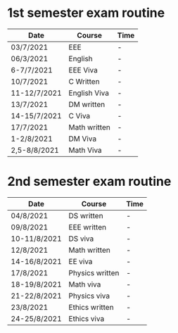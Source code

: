 # 1st semester exam routine

| Date         | Course        | Time     | 
|--------------|---------------|----------|
| 03/7/2021    | EEE           | - |
| 06/3/2021    | English       | - |
| 6-7/7/2021   | EEE Viva      | - |
| 10/7/2021    | C Written     | - |
| 11-12/7/2021 | English Viva  | - |
| 13/7/2021    | DM written    | - |
| 14-15/7/2021 | C Viva        | - |
| 17/7/2021    | Math written  | - |
| 1-2/8/2021   | DM Viva       | - |
| 2,5-8/8/2021 | Math Viva     | - |



    
# 2nd semester exam routine

| Date         | Course          | Time     |
|--------------|-----------------|----------|
| 04/8/2021    | DS written      | - |
| 09/8/2021    | EEE written     | - |
| 10-11/8/2021 | DS viva         | - |
| 12/8/2021    | Math written    | - |
| 14-16/8/2021 | EE viva         | - |
| 17/8/2021    | Physics written | - |
| 18-19/8/2021 | Math viva       | - |
| 21-22/8/2021 | Physics viva    | - |
| 23/8/2021    | Ethics written  | - |
| 24-25/8/2021 | Ethics viva     | - |
